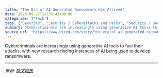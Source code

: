 ```yaml
---
title: "The Era of AI-Generated Ransomware Has Arrived"
date: 2025-08-27T12:36:43+08:00
categories: ["tech"]
tags: ["Security", "Security / Cyberattacks and Hacks", "Security / Security News", "Business / Artificial Intelligence", "artificial intelligence", "cybersecurity", "ransomware", "hacking", "security", "Anthropic", "Bad Code"]
summary: "Cybercriminals are increasingly using generative AI tools to fuel their attacks, with new research finding instances of AI being used to develop ransomware."
source_url: "https://www.wired.com/story/the-era-of-ai-generated-ransomware-has-arrived/"
---
```


Cybercriminals are increasingly using generative AI tools to fuel their attacks, with new research finding instances of AI being used to develop ransomware.

---

*来源: [原文链接](https://www.wired.com/story/the-era-of-ai-generated-ransomware-has-arrived/)*

